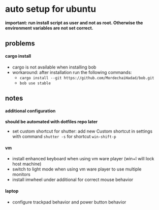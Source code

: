 # auto setup for ubuntu


**important: run install script as user and not as root. Otherwise the environment variables are not set correct.**

## problems
#### cargo install
-   cargo is not available when installing bob
-   workaround: after installation run the following commands:
    -   ```cargo install --git https://github.com/MordechaiHadad/bob.git```
    -   ```bob use stable```


## notes
#### additional configuration
**should be automated with dotfiles repo later**
-   set custom shortcut for shutter: add new Custom shortcut in settings with command `shutter -s` for shortcut `win-shift-p`

#### vm
-   install enhanced keyboard when using vm ware player (win+l will lock host machine)
-   switch to light mode when using vm ware player to use multiple monitors
-   install imwheel under additional for correct mouse behavior

#### laptop
- configure trackpad behavior and power button behavior

